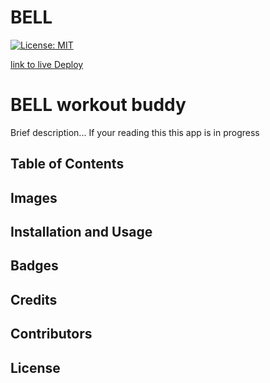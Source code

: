 # BELL
[![License: MIT](https://img.shields.io/badge/License-MIT-yellow.svg)](https://opensource.org/licenses/MIT)

[link to live Deploy](lol)





# BELL workout buddy


Brief description... If your reading this this app is in progress



## Table of Contents


## Images


## Installation and Usage

## Badges

## Credits

## Contributors

## License
